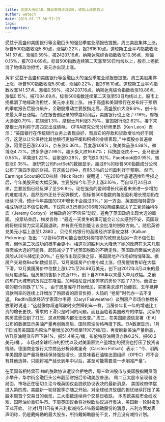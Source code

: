```yaml
---
title: 高盛大涨近10，推动美股连涨2日，道指上涨逾百点
author: wetech
date: 2019-01-17 06:51:29
tags: 
categories: 
---
```

受益于高盛和美国银行等金融巨头的强劲季度业绩报告提振，周三美股集体上涨，标普500指数收涨5.80点，涨幅0.22%，报2616.10点。道琼斯工业平均指数收涨141.57点，涨幅0.59%，报24207.16点。纳斯达克综合指数收涨10.86点，涨幅0.15%，报7034.69点。标普500指数连续第二天涨至50日均线以上，股市上扬抵消了地缘政治担忧，美元亦出现上涨。
<!-- more -->
黄宇
受益于高盛和美国银行等金融巨头的强劲季度业绩报告提振，周三美股集体上涨，标普500指数收涨5.80点，涨幅0.22%，报2616.10点。道琼斯工业平均指数收涨141.57点，涨幅0.59%，报24207.16点。纳斯达克综合指数收涨10.86点，涨幅0.15%，报7034.69点。标普500指数连续第二天涨至50日均线以上，股市上扬抵消了地缘政治担忧，美元亦出现上涨。
由于高盛和美国银行在发布好于预期的季度报告后股价飙升，金融股推动主要股指走高。高盛股价大涨9.6％，创十年来最大单日涨幅。而在报告创纪录的季度利润后，美国银行也上涨了7.16％。摩根大通涨0.79%，花旗涨1.3%，摩根士丹利涨3.75%，富国银行涨2.62%。接下来摩根士丹利将于周四交出成绩单。
CFRA研究公司分析师里昂（Ken Leon）表示：“美国银行在传统银行业务上表现良好，而且它的存款和贷款增长均好于同行，这足以让它保持比其他银行更加平衡和积极的业绩表现。”
中概股亦普遍收涨，阿里巴巴涨2.63%，京东涨0.36%，百度涨1.08%；聚美优品涨4.88%，微博涨4.72%，拼多多涨2.99%，趣头条大跌16.67%；
科技股涨跌不一，亚马逊涨0.55%，苹果涨1.22%，谷歌涨0.28%，奈飞跌0.92%，Facebook跌0.95%，微软涨0.35%。
据研究公司FactSet的数据显示，超过6％的标普500指数成分公司公布了第四季度的财报。在这些公司中，有85.3％的公司盈利好于预期。
然而，Earnings Scout的CEO拉赫（Nick Rach）提醒道：“在2018年底遭遇惨烈亏损之后，今年美股开始大幅反弹。主要股指今年至少上涨3.16％，而自12月24日以来，主要股指已经反弹了至少8.8％。现在强劲的盈利增长代表着未来进一步增加的难度增大，虽然股市正处于反弹模式，但标普500指数的每股盈利增长预期仍在继续下滑。预计今年美国的GDP增长不会超过3%。”
另一方面，英国首相特雷莎·梅成功挺过不信任投票。下议院以325票对306票的投票结果否决了工党领袖科尔宾（Jeremy Corbyn）对梅政府的“不信任”动议，避免了英国政府出现大选的局面。
投票结束后，梅发言称：“最近一天发生的事可能会让公众感到不安，英国政府将继续努力实现英国退欧，并有责任找到能让议会批准的脱欧方向。”。随后英镑兑美元小幅上涨至1.2880 。
贝伦贝格银行的高级经济学家皮克林（Kallum Pickering）指出：“尽管科尔宾可能会很快对梅领导的政府发起另一次不信任投票，但他第二次成功的概率会更小。梅这次的胜利大大降低了她的政府在未来几周将面临大选的可能性，起码减少了干扰英国脱欧的不确定性。英国政府面临大选的风险从30％降低到20％。”
在股市出现反弹之际，美国房地产市场却悄悄降温。据房产交易商Redfin数据显示，12月美国房产价格小幅上涨，但房屋销售却在大幅下滑。12月美国房价中位数上涨1.2%至28.98万美元，创下自2012年3月以来的最低月度涨幅。但房屋销售额下跌近11％，创下自2016年以来最大单月跌幅。之前的热门大城市的放假正在降温。加利福尼亚州圣何塞的房价下跌了7.3％，而波士顿的房价则跌了1.1% 。
由于房屋库存开始增加，买家需求却开始疲软。去年抵押贷款利率的连续上升增加了购房者的房贷负担，火热的 “抢房”时代亦一去不复返。
Redfin首席经济学家菲尔韦德（Daryl Fairweather）谈到房产市场价格增长放缓时说道：“这就像你超速驾驶时突然踩刹车一样，当房价年复一年的增速比工资的增长更快，需求的下滑只是时间的问题。而且面临着美国政府的停摆，买家的购房意愿受到了打压，这点短期内都无法改变。”
周三，在美国能源信息署（EIA）公布的数据显示美油产量再创新高后，国际原油价格再度下跌。EIA数据显示，1月11日当周美国国内原油产量增加20万桶至1190万桶/日，再度刷新美油产量新高，WTI原油期货应声下跌1%，报51.4美元/桶，布伦特原油期货亦跌0.2%，报60.2美元/桶 。
市场对全球经济的担忧以及对美国原油产量增加的预测也打压了投资者情绪。德国商业银行大宗商品分析师弗里奇（Carsten Fritsch）表示：“今、明两年美国原油产量将继续保持强劲增长，这意味着石油输出国组织（OPEC）将不会有其他选择，只能将减产延长到年中以后，甚至可能需要进一步削减产量”。
 
 
在英国首相特雷莎·梅的脱欧协议遭议会拒绝后，周三欧洲股市与美国股指期货同步攀升，华尔街金融巨头公布靓丽财报后带动美股普涨。
周二亚太股市呈现普涨局面，市场正在密切关注今晚英国议会脱欧协议表决的最新消息。
美国政府停摆进入第四周，美股新一轮财报季亦随之开始，对全球经济放缓的担忧继续打压了美股本周首个交易日的表现，三大指数连续两个交易日收跌。
本周欧美股市全线收涨，国际油价重归牛市。下周英国议会将对脱欧协议进行表决，美国新一轮财报季正式开始。
针对1月11日有关吉利拟减持5.4％戴姆勒股份的消息，吉利方面发表声明称，仍是戴姆勒的最大股东，所持戴姆勒股份不变，并且没有减持计划。
